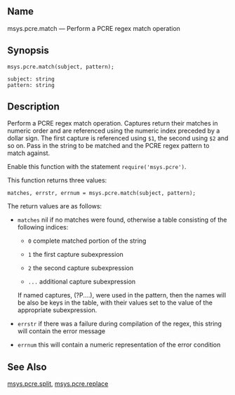 <a name="lua.ref.msys.pcre.match"></a>
## Name

msys.pcre.match — Perform a PCRE regex match operation

<a name="idp18230080"></a>
## Synopsis

`msys.pcre.match(subject, pattern);`

```
subject: string
pattern: string
```
<a name="idp18233072"></a>
## Description

Perform a PCRE regex match operation. Captures return their matches in numeric order and are referenced using the numeric index preceded by a dollar sign. The first capture is referenced using `$1`, the second using `$2` and so on. Pass in the string to be matched and the PCRE regex pattern to match against.

Enable this function with the statement `require('msys.pcre')`.

This function returns three values:

`matches, errstr, errnum = msys.pcre.match(subject, pattern);`

The return values are as follows:

*   `matches` nil if no matches were found, otherwise a table consisting of the following indices:

    *   `0` complete matched portion of the string

    *   `1` the first capture subexpression

    *   `2` the second capture subexpression

    *   `...` additional capture subexpression

    If named captures, (?P<name>....), were used in the pattern, then the names will be also be keys in the table, with their values set to the value of the appropriate subexpression.

*   `errstr` if there was a failure during compilation of the regex, this string will contain the error message

*   `errnum` this will contain a numeric representation of the error condition

<a name="idp18250160"></a>
## See Also

[msys.pcre.split](lua.ref.msys.pcre.split.php "msys.pcre.split"), [msys.pcre.replace](lua.ref.msys.pcre.replace.php "msys.pcre.replace")
